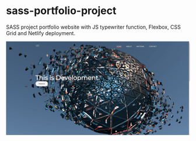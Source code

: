 # sass-portfolio-project
SASS project portfolio website with JS typewriter function, Flexbox, CSS Grid and Netlify deployment.

![Sass-Folio](demo/sass-folio.gif)

